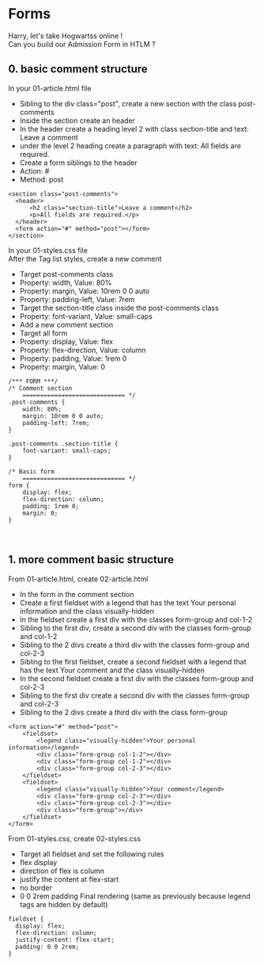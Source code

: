 # Forms

Harry, let's take Hogwartss online !<br>
Can you build our Admission Form in HTLM ?<br>

## 0. basic comment structure
In your 01-article.html file
- Sibling to the div class="post", create a new section with the class post-comments
- Inside the section create an header
 - In the header create a heading level 2 with class section-title and text: Leave a comment
 - under the level 2 heading create a paragraph with text: All fields are required.
- Create a form siblings to the header
 - Action: #
 - Method: post
```
<section class="post-comments">
  <header>
      <h2 class="section-title">Leave a comment</h2>
      <p>All fields are required.</p>
  </header>
  <form action="#" method="post"></form>
</section>
```
In your 01-styles.css file<br>
After the Tag list styles, create a new comment
- Target post-comments class
 - Property: width, Value: 80%
 - Property: margin, Value: 10rem 0 0 auto
 - Property: padding-left, Value: 7rem
- Target the section-title class inside the post-comments class
 - Property: font-variant, Value: small-caps
- Add a new comment section
- Target all form
 - Property: display, Value: flex
 - Property: flex-direction, Value: column
 - Property: padding, Value: 1rem 0
 - Property: margin, Value: 0
```
/*** FORM ***/
/* Comment section
    ============================= */
.post-comments {
    width: 80%;
    margin: 10rem 0 0 auto;
    padding-left: 7rem;
}

.post-comments .section-title {
    font-variant: small-caps;
}

/* Basic form
    ============================= */
form {
    display: flex;
    flex-direction: column;
    padding: 1rem 0;
    margin: 0;
}
```
<br>

## 1. more comment basic structure
From 01-article.html, create 02-article.html
- In the form in the comment section
 - Create a first fieldset with a legend that has the text Your personal information and the class visually-hidden
  - In the fieldset create a first div with the classes form-group and col-1-2
  - Sibling to the first div, create a second div with the classes form-group and col-1-2
  - Sibling to the 2 divs create a third div with the classes form-group and col-2-3
 - Sibling to the first fieldset, create a second fieldset with a legend that has the text Your comment and the class visually-hidden
  - In the second fieldset create a first div with the classes form-group and col-2-3
  - Sibling to the first div create a second div with the classes form-group and col-2-3
  - Sibling to the 2 divs create a third div with the class form-group
```
<form action="#" method="post">
    <fieldset>
        <legend class="visually-hidden">Your personal information</legend>
        <div class="form-group col-1-2"></div>
        <div class="form-group col-1-2"></div>
        <div class="form-group col-2-3"></div>
    </fieldset>
    <fieldset>
        <legend class="visually-hidden">Your comment</legend>
        <div class="form-group col-2-3"></div>
        <div class="form-group col-2-3"></div>
        <div class="form-group"></div>
    </fieldset>
</form>
```
From 01-styles.css, create 02-styles.css
- Target all fieldset and set the following rules
 - flex display
 - direction of flex is column
 - justify the content at flex-start
 - no border
 - 0 0 2rem padding
Final rendering (same as previously because legend tags are hidden by default)<br>
```
fieldset {
  display: flex;
  flex-direction: column;
  justify-content: flex-start;
  padding: 0 0 2rem;
}
```
<br>

